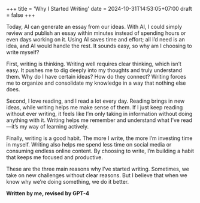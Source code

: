 +++
title = 'Why I Started Writing'
date = 2024-10-31T14:53:05+07:00
draft = false
+++

Today, AI can generate an essay from our ideas. With AI, I could simply review and publish an essay within minutes instead of spending hours or even days working on it. Using AI saves time and effort; all I’d need is an idea, and AI would handle the rest. It sounds easy, so why am I choosing to write myself?

First, writing is thinking. Writing well requires clear thinking, which isn’t easy. It pushes me to dig deeply into my thoughts and truly understand them. Why do I have certain ideas? How do they connect? Writing forces me to organize and consolidate my knowledge in a way that nothing else does.

Second, I love reading, and I read a lot every day. Reading brings in new ideas, while writing helps me make sense of them. If I just keep reading without ever writing, it feels like I’m only taking in information without doing anything with it. Writing helps me remember and understand what I’ve read—it’s my way of learning actively.

Finally, writing is a good habit. The more I write, the more I’m investing time in myself. Writing also helps me spend less time on social media or consuming endless online content. By choosing to write, I’m building a habit that keeps me focused and productive.

These are the three main reasons why I’ve started writing. Sometimes, we take on new challenges without clear reasons. But I believe that when we know why we’re doing something, we do it better.

**Written by me, revised by GPT-4**
